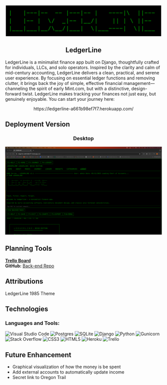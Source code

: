 <p align="center">
  <img src="https://raw.githubusercontent.com/brady-newhard/LedgerLine/main/main_app/static/images/LedgerLine-Logo.png" alt="Logo" width="500">
</p>
<h2 align="center">LedgerLine</h2>

<p>LedgerLine is a minimalist finance app built on Django, 
thoughtfully crafted for individuals, LLCs, and solo operators. 
Inspired by the clarity and calm of mid-century accounting, LedgerLine 
delivers a clean, practical, and serene user experience. By focusing on 
essential ledger functions and removing clutter, it brings back the joy 
of simple, effective financial management—channeling the spirit of early 
Mint.com, but with a distinctive, design-forward twist. LedgerLine makes 
tracking your finances not just easy, but genuinely enjoyable. You can start your journey here:<p>

<p align="center">
https://ledgerline-a661b98ef7f7.herokuapp.com/
</p>

## Deployment Version
<h3 align="center">Desktop</h3>
<div align="center">
    <img src="./main_app/static/images/LedgerLine-Webpage.png" alt="Image of the desktop" />
</div>

## Planning Tools
**[Trello Board](https://trello.com/b/msnFZSPq/finance-tracker)**  
**GitHub:** [Back-end Repo](https://github.com/brady-newhard/LedgerLine)  

## Attributions
LedgerLine 1985 Theme

## Technologies
<h3 align="left">Languages and Tools:</h3>

![Visual Studio Code](https://img.shields.io/badge/Visual%20Studio%20Code-0078d7.svg?style=for-the-badge&logo=visual-studio-code&logoColor=white)
![Postgres](https://img.shields.io/badge/postgres-%23316192.svg?style=for-the-badge&logo=postgresql&logoColor=white)
![SQLite](https://img.shields.io/badge/sqlite-%2307405e.svg?style=for-the-badge&logo=sqlite&logoColor=white)
![Django](https://img.shields.io/badge/django-%23092E20.svg?style=for-the-badge&logo=django&logoColor=white)
![Python](https://img.shields.io/badge/python-3670A0?style=for-the-badge&logo=python&logoColor=ffdd54)
![Gunicorn](https://img.shields.io/badge/gunicorn-%298729.svg?style=for-the-badge&logo=gunicorn&logoColor=white)
![Stack Overflow](https://img.shields.io/badge/-Stackoverflow-FE7A16?style=for-the-badge&logo=stack-overflow&logoColor=white)
![CSS3](https://img.shields.io/badge/css3-%231572B6.svg?style=for-the-badge&logo=css3&logoColor=white)
![HTML5](https://img.shields.io/badge/html5-%23E34F26.svg?style=for-the-badge&logo=html5&logoColor=white)
![Heroku](https://img.shields.io/badge/heroku-%23430098.svg?style=for-the-badge&logo=heroku&logoColor=white)
![Trello](https://img.shields.io/badge/Trello-%23026AA7.svg?style=for-the-badge&logo=Trello&logoColor=white)


## Future Enhancement
- Graphical visualization of how the money is be spent
- Add external accounts to automatically update income
- Secret link to Oregon Trail
